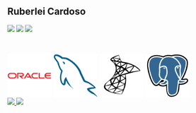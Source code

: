 ## Ruberlei Cardoso 
<div> 
 <a href="https://www.linkedin.com/in/ruberlei-cardoso-34363534" target="_blank"><img src="https://img.shields.io/badge/-LinkedIn-%230077B5?style=for-the-badge&logo=linkedin&logoColor=white" target="_blank"></a> 
  <a href = "mailto:ruberlei@gmail.com"><img src="https://img.shields.io/badge/-Gmail-%23333?style=for-the-badge&logo=gmail&logoColor=white" target="_blank"></a>
  <a href="https://instagram.com/ruberlei_" target="_blank"><img src="https://img.shields.io/badge/-Instagram-%23E4405F?style=for-the-badge&logo=instagram&logoColor=white" target="_blank"></a>
 

 ##

 <div style="display: inline_block"><br>
  <img align="center" alt="ruberlei-oracle" height="100" width="100" src="https://raw.githubusercontent.com/devicons/devicon/master/icons/oracle/oracle-original.svg">
  <img align="center" alt="ruberlei-mysql" height="100" width="100" src="https://raw.githubusercontent.com/devicons/devicon/master/icons/mysql/mysql-original.svg">
  <img align="center" alt="ruberlei-sqlserver" height="100" width="100" src="https://raw.githubusercontent.com/devicons/devicon/master/icons/microsoftsqlserver/microsoftsqlserver-plain.svg">
  <img align="center" alt="ruberlei-postgresql" height="100" width="100" src="https://raw.githubusercontent.com/devicons/devicon/master/icons/postgresql/postgresql-original.svg">
</div>
 
</div>
<div align="left">
  <a href="https://github.com/ruberlei">
  <img height="180em" src="https://github-readme-stats.vercel.app/api?username=ruberlei&show_icons=true&theme=dark&include_all_commits=true&count_private=true"/>
  <img height="180em" src="https://github-readme-stats.vercel.app/api/top-langs/?username=ruberlei&layout=compact&langs_count=7&theme=dark"/>
</div>

  ##
 
